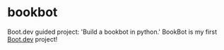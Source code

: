 # bookbot
Boot.dev guided project: 'Build a bookbot in python.'
BookBot is my first [Boot.dev](https://www.boot.dev) project!
